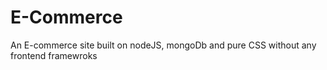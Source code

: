 # E-Commerce
 An E-commerce site built on nodeJS, mongoDb and pure CSS without any frontend framewroks
